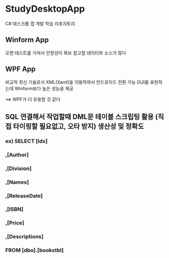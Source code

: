 # StudyDesktopApp
C# 데스크톱 앱 개발 학습 리포지토리

## Winform App
오랜 테스트를 거쳐서 안정성이 확보
참고할 데이터와 소스가 많다

## WPF App
비교적 최신 기술로서 XML(Xaml)을 이용하여서 안드로이드 전환 가능
GUI를 표현하는데 Winform보다 높은 성능을 제공

==> WPF가 더 유용할 것 같다

## SQL 연결해서 작업할때 DML문 테이블 스크립팅 활용 (직접 타이핑할 필요없고, 오타 방지) 생산성 및 정확도 
### ex) SELECT [Idx]
###           ,[Author]
###           ,[Division]
###           ,[Names]
###           ,[ReleaseDate]
###           ,[ISBN]
###           ,[Price]
###           ,[Descriptions]
###       FROM [dbo].[bookstbl]
